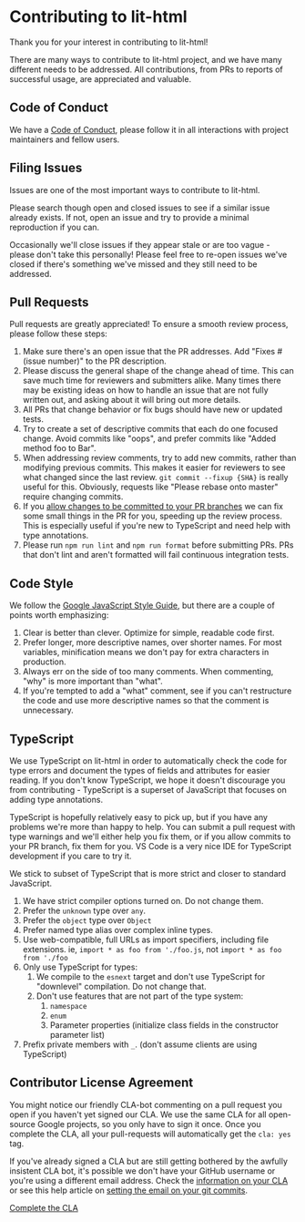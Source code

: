 # Contributing to lit-html

Thank you for your interest in contributing to lit-html!

There are many ways to contribute to lit-html project, and we have many different needs to be addressed. All contributions, from PRs to reports of successful usage, are appreciated and valuable.

## Code of Conduct

We have a [Code of Conduct](./CODE_OF_CONDUCT.md), please follow it in all interactions with project maintainers and fellow users.

## Filing Issues

Issues are one of the most important ways to contribute to lit-html.

Please search though open and closed issues to see if a similar issue already exists. If not, open an issue and try to provide a minimal reproduction if you can.

Occasionally we'll close issues if they appear stale or are too vague - please don't take this personally! Please feel free to re-open issues we've closed if there's something we've missed and they still need to be addressed.

## Pull Requests

Pull requests are greatly appreciated! To ensure a smooth review process, please follow these steps:

 1. Make sure there's an open issue that the PR addresses. Add "Fixes #(issue number)" to the PR description.
 2. Please discuss the general shape of the change ahead of time. This can save much time for reviewers and submitters alike. Many times there may be existing ideas on how to handle an issue that are not fully written out, and asking about it will bring out more details.
 3. All PRs that change behavior or fix bugs should have new or updated tests.
 4. Try to create a set of descriptive commits that each do one focused change. Avoid commits like "oops", and prefer commits like "Added method foo to Bar".
 5. When addressing review comments, try to add new commits, rather than modifying previous commits. This makes it easier for reviewers to see what changed since the last review. `git commit --fixup {SHA}` is really useful for this. Obviously, requests like "Please rebase onto master" require changing commits.
 6. If you [allow changes to be committed to your PR branches](https://help.github.com/articles/allowing-changes-to-a-pull-request-branch-created-from-a-fork/) we can fix some small things in the PR for you, speeding up the review process. This is especially useful if you're new to TypeScript and need help with type annotations.
 7. Please run `npm run lint` and `npm run format` before submitting PRs. PRs that don't lint and aren't formatted will fail continuous integration tests.

## Code Style

We follow the [Google JavaScript Style Guide](https://google.github.io/styleguide/jsguide.html), but there are a couple of points worth emphasizing:

 1. Clear is better than clever. Optimize for simple, readable code first.
 2. Prefer longer, more descriptive names, over shorter names. For most variables, minification means we don't pay for extra characters in production.
 3. Always err on the side of too many comments. When commenting, "why" is more important than "what".
 4. If you're tempted to add a "what" comment, see if you can't restructure the code and use more descriptive names so that the comment is unnecessary.

## TypeScript

We use TypeScript on lit-html in order to automatically check the code for type errors and document the types of fields and attributes for easier reading. If you don't know TypeScript, we hope it doesn't discourage you from contributing - TypeScript is a superset of JavaScript that focuses on adding type annotations.

TypeScript is hopefully relatively easy to pick up, but if you have any problems we're more than happy to help. You can submit a pull request with type warnings and we'll either help you fix them, or if you allow commits to your PR branch, fix them for you. VS Code is a very nice IDE for TypeScript development if you care to try it.

We stick to subset of TypeScript that is more strict and closer to standard JavaScript.
 1. We have strict compiler options turned on. Do not change them.
 2. Prefer the `unknown` type over `any`.
 3. Prefer the `object` type over `Object`
 4. Prefer named type alias over complex inline types.
 5. Use web-compatible, full URLs as import specifiers, including file extensions. ie, `import * as foo from './foo.js`, not `import * as foo from './foo`
 6. Only use TypeScript for types:
    1. We compile to the `esnext` target and don't use TypeScript for "downlevel" compilation. Do not change that.
    2. Don't use features that are not part of the type system:
        1. `namespace`
        2. `enum`
        3. Parameter properties (initialize class fields in the constructor parameter list)
 7. Prefix private members with `_`. (don't assume clients are using TypeScript)

## Contributor License Agreement

You might notice our friendly CLA-bot commenting on a pull request you open if you haven't yet signed our CLA. We use the same CLA for all open-source Google projects, so you only have to sign it once. Once you complete the CLA, all your pull-requests will automatically get the `cla: yes` tag.

If you've already signed a CLA but are still getting bothered by the awfully insistent CLA bot, it's possible we don't have your GitHub username or you're using a different email address. Check the [information on your CLA](https://cla.developers.google.com/clas) or see this help article on [setting the email on your git commits](https://help.github.com/articles/setting-your-email-in-git/).

[Complete the CLA](https://cla.developers.google.com/clas)

